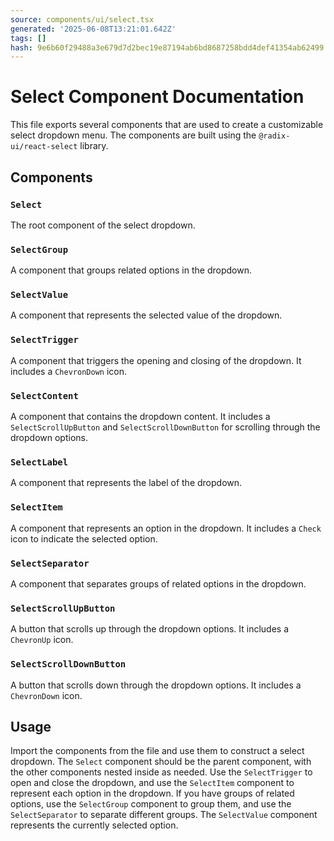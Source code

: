 ```yaml
---
source: components/ui/select.tsx
generated: '2025-06-08T13:21:01.642Z'
tags: []
hash: 9e6b60f29488a3e679d7d2bec19e87194ab6bd8687258bdd4def41354ab62499
---
```

# Select Component Documentation

This file exports several components that are used to create a customizable select dropdown menu. The components are built using the `@radix-ui/react-select` library.

## Components

### `Select`

The root component of the select dropdown.

### `SelectGroup`

A component that groups related options in the dropdown.

### `SelectValue`

A component that represents the selected value of the dropdown.

### `SelectTrigger`

A component that triggers the opening and closing of the dropdown. It includes a `ChevronDown` icon.

### `SelectContent`

A component that contains the dropdown content. It includes a `SelectScrollUpButton` and `SelectScrollDownButton` for scrolling through the dropdown options.

### `SelectLabel`

A component that represents the label of the dropdown.

### `SelectItem`

A component that represents an option in the dropdown. It includes a `Check` icon to indicate the selected option.

### `SelectSeparator`

A component that separates groups of related options in the dropdown.

### `SelectScrollUpButton`

A button that scrolls up through the dropdown options. It includes a `ChevronUp` icon.

### `SelectScrollDownButton`

A button that scrolls down through the dropdown options. It includes a `ChevronDown` icon.

## Usage

Import the components from the file and use them to construct a select dropdown. The `Select` component should be the parent component, with the other components nested inside as needed. Use the `SelectTrigger` to open and close the dropdown, and use the `SelectItem` component to represent each option in the dropdown. If you have groups of related options, use the `SelectGroup` component to group them, and use the `SelectSeparator` to separate different groups. The `SelectValue` component represents the currently selected option.
